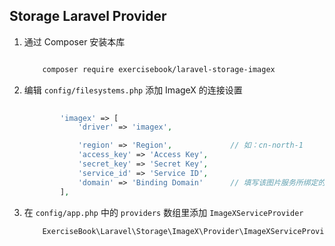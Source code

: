 ## Storage Laravel Provider

1. 通过 Composer 安装本库
    
    ```bash
    
        composer require exercisebook/laravel-storage-imagex
    
    ```

2. 编辑 `config/filesystems.php` 添加 ImageX 的连接设置
    
    ```php
       
            'imagex' => [
                'driver' => 'imagex',
   
                'region' => 'Region',             // 如：cn-north-1
                'access_key' => 'Access Key',
                'secret_key' => 'Secret Key',
                'service_id' => 'Service ID',
                'domain' => 'Binding Domain'      // 填写该图片服务所绑定的域名如 imagex.superexercisebook.com。推荐以 https:// 开头。该值用来拼接 url 用。
            ],
    
    ```

3. 在 `config/app.php` 中的 `providers` 数组里添加 `ImageXServiceProvider`
    
    ```php
        ExerciseBook\Laravel\Storage\ImageX\Provider\ImageXServiceProvider::class,
    ```
